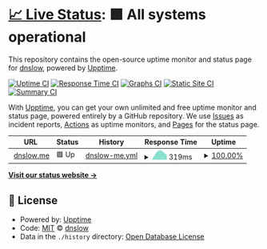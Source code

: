 # [📈 Live Status](https://uptime.dnslow.me): <!--live status--> **🟩 All systems operational**

This repository contains the open-source uptime monitor and status page for [dnslow](https://dnslow.me), powered by [Upptime](https://github.com/upptime/upptime).

[![Uptime CI](https://github.com/dnslow/uptime/workflows/Uptime%20CI/badge.svg)](https://github.com/dnslow/uptime/actions?query=workflow%3A%22Uptime+CI%22)
[![Response Time CI](https://github.com/dnslow/uptime/workflows/Response%20Time%20CI/badge.svg)](https://github.com/dnslow/uptime/actions?query=workflow%3A%22Response+Time+CI%22)
[![Graphs CI](https://github.com/dnslow/uptime/workflows/Graphs%20CI/badge.svg)](https://github.com/dnslow/uptime/actions?query=workflow%3A%22Graphs+CI%22)
[![Static Site CI](https://github.com/dnslow/uptime/workflows/Static%20Site%20CI/badge.svg)](https://github.com/dnslow/uptime/actions?query=workflow%3A%22Static+Site+CI%22)
[![Summary CI](https://github.com/dnslow/uptime/workflows/Summary%20CI/badge.svg)](https://github.com/dnslow/uptime/actions?query=workflow%3A%22Summary+CI%22)

With [Upptime](https://upptime.js.org), you can get your own unlimited and free uptime monitor and status page, powered entirely by a GitHub repository. We use [Issues](https://github.com/dnslow/uptime/issues) as incident reports, [Actions](https://github.com/dnslow/uptime/actions) as uptime monitors, and [Pages](https://uptime.dnslow.me) for the status page.

<!--start: status pages-->
<!-- This summary is generated by Upptime (https://github.com/upptime/upptime) -->
<!-- Do not edit this manually, your changes will be overwritten -->
<!-- prettier-ignore -->
| URL | Status | History | Response Time | Uptime |
| --- | ------ | ------- | ------------- | ------ |
| <img alt="" src="https://favicons.githubusercontent.com/dnslow.me" height="13"> [dnslow.me](https://dnslow.me) | 🟩 Up | [dnslow-me.yml](https://github.com/dnslow/uptime/commits/HEAD/history/dnslow-me.yml) | <details><summary><img alt="Response time graph" src="./graphs/dnslow-me/response-time-week.png" height="20"> 319ms</summary><br><a href="https://uptime.dnslow.me/history/dnslow-me"><img alt="Response time 319" src="https://img.shields.io/endpoint?url=https%3A%2F%2Fraw.githubusercontent.com%2Fdnslow%2Fuptime%2FHEAD%2Fapi%2Fdnslow-me%2Fresponse-time.json"></a><br><a href="https://uptime.dnslow.me/history/dnslow-me"><img alt="24-hour response time 319" src="https://img.shields.io/endpoint?url=https%3A%2F%2Fraw.githubusercontent.com%2Fdnslow%2Fuptime%2FHEAD%2Fapi%2Fdnslow-me%2Fresponse-time-day.json"></a><br><a href="https://uptime.dnslow.me/history/dnslow-me"><img alt="7-day response time 319" src="https://img.shields.io/endpoint?url=https%3A%2F%2Fraw.githubusercontent.com%2Fdnslow%2Fuptime%2FHEAD%2Fapi%2Fdnslow-me%2Fresponse-time-week.json"></a><br><a href="https://uptime.dnslow.me/history/dnslow-me"><img alt="30-day response time 319" src="https://img.shields.io/endpoint?url=https%3A%2F%2Fraw.githubusercontent.com%2Fdnslow%2Fuptime%2FHEAD%2Fapi%2Fdnslow-me%2Fresponse-time-month.json"></a><br><a href="https://uptime.dnslow.me/history/dnslow-me"><img alt="1-year response time 319" src="https://img.shields.io/endpoint?url=https%3A%2F%2Fraw.githubusercontent.com%2Fdnslow%2Fuptime%2FHEAD%2Fapi%2Fdnslow-me%2Fresponse-time-year.json"></a></details> | <details><summary><a href="https://uptime.dnslow.me/history/dnslow-me">100.00%</a></summary><a href="https://uptime.dnslow.me/history/dnslow-me"><img alt="All-time uptime 100.00%" src="https://img.shields.io/endpoint?url=https%3A%2F%2Fraw.githubusercontent.com%2Fdnslow%2Fuptime%2FHEAD%2Fapi%2Fdnslow-me%2Fuptime.json"></a><br><a href="https://uptime.dnslow.me/history/dnslow-me"><img alt="24-hour uptime 100.00%" src="https://img.shields.io/endpoint?url=https%3A%2F%2Fraw.githubusercontent.com%2Fdnslow%2Fuptime%2FHEAD%2Fapi%2Fdnslow-me%2Fuptime-day.json"></a><br><a href="https://uptime.dnslow.me/history/dnslow-me"><img alt="7-day uptime 100.00%" src="https://img.shields.io/endpoint?url=https%3A%2F%2Fraw.githubusercontent.com%2Fdnslow%2Fuptime%2FHEAD%2Fapi%2Fdnslow-me%2Fuptime-week.json"></a><br><a href="https://uptime.dnslow.me/history/dnslow-me"><img alt="30-day uptime 100.00%" src="https://img.shields.io/endpoint?url=https%3A%2F%2Fraw.githubusercontent.com%2Fdnslow%2Fuptime%2FHEAD%2Fapi%2Fdnslow-me%2Fuptime-month.json"></a><br><a href="https://uptime.dnslow.me/history/dnslow-me"><img alt="1-year uptime 100.00%" src="https://img.shields.io/endpoint?url=https%3A%2F%2Fraw.githubusercontent.com%2Fdnslow%2Fuptime%2FHEAD%2Fapi%2Fdnslow-me%2Fuptime-year.json"></a></details>

<!--end: status pages-->

[**Visit our status website →**](https://uptime.dnslow.me)

## 📄 License

- Powered by: [Upptime](https://github.com/upptime/upptime)
- Code: [MIT](./LICENSE) © [dnslow](https://dnslow.me)
- Data in the `./history` directory: [Open Database License](https://opendatacommons.org/licenses/odbl/1-0/)
